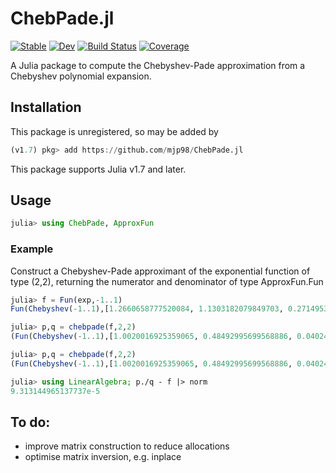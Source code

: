 # ChebPade.jl

[![Stable](https://img.shields.io/badge/docs-stable-blue.svg)](https://mjp98.github.io/ChebPade.jl/stable)
[![Dev](https://img.shields.io/badge/docs-dev-blue.svg)](https://mjp98.github.io/ChebPade.jl/dev)
[![Build Status](https://github.com/mjp98/ChebPade.jl/actions/workflows/CI.yml/badge.svg?branch=main)](https://github.com/mjp98/ChebPade.jl/actions/workflows/CI.yml?query=branch%3Amain)
[![Coverage](https://codecov.io/gh/mjp98/ChebPade.jl/branch/main/graph/badge.svg)](https://codecov.io/gh/mjp98/ChebPade.jl)

A Julia package to compute the Chebyshev-Pade approximation from a Chebyshev polynomial expansion. 

## Installation

This package is unregistered, so may be added by 

```julia
(v1.7) pkg> add https://github.com/mjp98/ChebPade.jl
```

This package supports Julia v1.7 and later.

## Usage

```julia
julia> using ChebPade, ApproxFun
```
### Example

Construct a Chebyshev-Pade approximant of the exponential function of type (2,2), returning the numerator and denominator of type ApproxFun.Fun

```julia
julia> f = Fun(exp,-1..1)
Fun(Chebyshev(-1..1),[1.2660658777520084, 1.1303182079849703, 0.27149533953407656, 0.04433684984866379, 0.0054742404420936785, 0.0005429263119139232, 4.497732295427654e-5, 3.19843646253781e-6, 1.992124804817033e-7, 1.1036771869970875e-8, 5.505896578301994e-10, 2.4979607981699334e-11, 1.0391104209722668e-12, 3.993680386393805e-14])

julia> p,q = chebpade(f,2,2)
(Fun(Chebyshev(-1..1),[1.0020016925359065, 0.48492995699568886, 0.04024039039994624]), Fun(Chebyshev(-1..1),[1.0, -0.47643278089764673, 0.038277919301135936]))

julia> p,q = chebpade(f,2,2)
(Fun(Chebyshev(-1..1),[1.0020016925359065, 0.48492995699568886, 0.04024039039994624]), Fun(Chebyshev(-1..1),[1.0, -0.47643278089764673, 0.038277919301135936]))

julia> using LinearAlgebra; p./q - f |> norm
9.313144965137737e-5
```

## To do:

 - improve matrix construction to reduce allocations
 - optimise matrix inversion, e.g. inplace